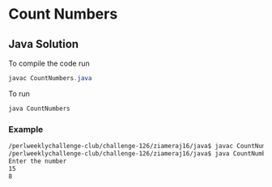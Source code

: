 # Count Numbers
## Java Solution

To compile the code run
```java
javac CountNumbers.java
```
To run
```java
java CountNumbers
```
### Example
```bash
/perlweeklychallenge-club/challenge-126/ziameraj16/java$ javac CountNumbers.java
/perlweeklychallenge-club/challenge-126/ziameraj16/java$ java CountNumbers
Enter the number
15
8
```
